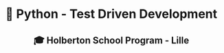 # <p align="center">🐍 Python - Test Driven Development</p>
## <p align="center">🎓 Holberton School Program - Lille</p>
